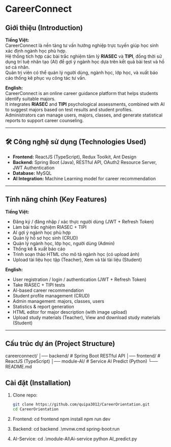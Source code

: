 # CareerConnect

## Giới thiệu (Introduction)

**Tiếng Việt:**  
CareerConnect là nền tảng tư vấn hướng nghiệp trực tuyến giúp học sinh xác định ngành học phù hợp.  
Hệ thống tích hợp các bài trắc nghiệm tâm lý **RIASEC** và **TIPI**, đồng thời sử dụng trí tuệ nhân tạo (AI) để gợi ý ngành học dựa trên kết quả bài test và hồ sơ cá nhân.  
Quản trị viên có thể quản lý người dùng, ngành học, lớp học, và xuất báo cáo thống kê phục vụ công tác tư vấn.  

**English:**  
CareerConnect is an online career guidance platform that helps students identify suitable majors.  
It integrates **RIASEC** and **TIPI** psychological assessments, combined with AI to suggest majors based on test results and student profiles.  
Administrators can manage users, majors, classes, and generate statistical reports to support career counseling.  

---

## 🛠️ Công nghệ sử dụng (Technologies Used)

- **Frontend:** ReactJS (TypeScript), Redux Toolkit, Ant Design  
- **Backend:** Spring Boot (Java), RESTful API, OAuth2 Resource Server, JWT Authentication  
- **Database:** MySQL  
- **AI Integration:** Machine Learning model for career recommendation  

---

## Tính năng chính (Key Features)

**Tiếng Việt:**  
- Đăng ký / đăng nhập / xác thực người dùng (JWT + Refresh Token)  
- Làm bài trắc nghiệm RIASEC + TIPI  
- AI gợi ý ngành học phù hợp  
- Quản lý hồ sơ học sinh (CRUD)  
- Quản lý ngành học, lớp học, người dùng (Admin)  
- Thống kê & xuất báo cáo  
- Trình soạn thảo HTML cho mô tả ngành học (có upload ảnh)
- Upload tài liệu học tập (Teacher), Xem và tải tài liệu (Student)

**English:**  
- User registration / login / authentication (JWT + Refresh Token)  
- Take RIASEC + TIPI tests  
- AI-based career recommendation  
- Student profile management (CRUD)  
- Admin management: majors, classes, users  
- Statistics & report generation  
- HTML editor for major description (with image upload)
- Upload study materials (Teacher), View and download study materials (Student)

---

## Cấu trúc dự án (Project Structure)
careerconnect/
│── backend/ # Spring Boot RESTful API
│── frontend/ # ReactJS (TypeScript)
│── module-AI/ # Service AI Predict (Python)
└── README.md

## Cài đặt (Installation)
1. Clone repo:  
   ```bash
   git clone https://github.com/quipa3012/CareerOrientation.git
   cd CareerOrientation

2. Frontend:
  cd frontend
  npm install
  npm run dev

3. Backend:
  cd backend
  .\mvnw.cmd spring-boot:run
   
5. AI-Service:
  cd .\module-AI\Ai-service
  python AI_predict.py
